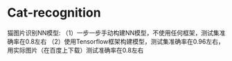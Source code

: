 # Cat-recognition
猫图片识别NN模型:
（1）一步一步手动构建NN模型，不使用任何框架，测试集准确率在0.8左右
（2）使用Tensorflow框架构建模型，测试集准确率在0.96左右，用实际图片（在百度上下载）测试准确率在0.8左右
